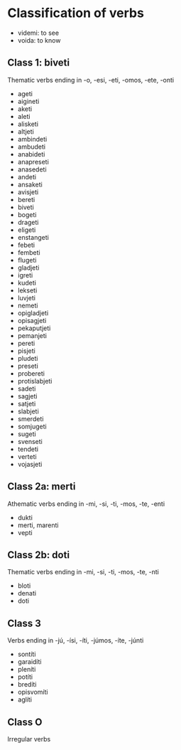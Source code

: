 # Classification of verbs

* videmi: to see
* voida: to know

## Class 1: biveti

Thematic verbs ending in -o, -esi, -eti, -omos, -ete, -onti

* ageti
* aigineti
* aketi
* aleti
* alisketi
* altjeti
* ambindeti
* ambudeti
* anabideti
* anapreseti
* anasedeti
* andeti
* ansaketi
* avisjeti
* bereti
* biveti
* bogeti
* drageti
* eligeti
* enstangeti
* febeti
* fembeti
* flugeti
* gladjeti
* igreti
* kudeti
* lekseti
* luvjeti
* nemeti
* opigladjeti
* opisagjeti
* pekaputjeti
* pemanjeti
* pereti
* pisjeti
* pludeti
* preseti
* probereti
* protislabjeti
* sadeti
* sagjeti
* satjeti
* slabjeti
* smerdeti
* somjugeti
* sugeti
* svenseti
* tendeti
* verteti
* vojasjeti

## Class 2a: merti

Athematic verbs ending in -mi, -si, -ti, -mos, -te, -enti

* dukti
* merti, marenti
* vepti

## Class 2b: doti

Thematic verbs ending in -mi, -si, -ti, -mos, -te, -nti

* bloti
* denati
* doti

## Class 3

Verbs ending in -jú, -ísi, -íti, -júmos, -íte, -júnti

* sontíti
* garaidíti
* pleníti
* potíti
* bredíti
* opisvomíti
* aglíti

## Class O

Irregular verbs
